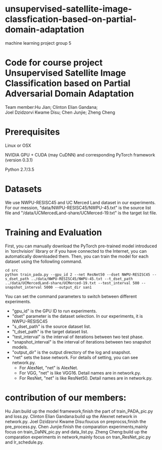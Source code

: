 # unsupervised-satellite-image-classfication-based-on-partial-domain-adaptation
machine learning project group 5
# Code for course project Unsupervised Satellite Image Classification based on Partial Adversarial Domain Adaptation
Team member:Hu Jian;  Clinton Elian Gandana;  
Joel Dzidzorvi Kwame Disu;  Chen Junjie; Zheng Cheng  

# Prerequisites
Linux or OSX

NVIDIA GPU + CUDA (may CuDNN) and corresponding PyTorch framework (version 0.3.1)

Python 2.7/3.5

# Datasets
We use NWPU-RESISC45 and UC Merced Land dataset in our experiments. 
For our mession, "data/NWPU-RESISC45/NWPU-45.txt" is the source list file and "/data/UCMercedLand-share/UCMerced-19.txt" is the target list file.


# Training and Evaluation
First, you can manually download the PyTorch pre-trained model introduced in `torchvision' library or if you have connected to the Internet, you can automatically downloaded them.
Then, you can train the model for each dataset using the followling command.
```
cd src
python train_pada.py --gpu_id 2 --net ResNet50 --dset NWPU-RESISC45 --s_dset_path ../data/NWPU-RESISC45/NWPU-45.txt --t_dset_path ../data/UCMercedLand-share/UCMerced-19.txt --test_interval 500 --snapshot_interval 5000 --output_dir san1
```
You can set the command parameters to switch between different experiments. 
- "gpu_id" is the GPU ID to run experiments.
- "dset" parameter is the dataset selection. In our experiments, it is NWPU-RESISC45
- "s_dset_path" is the source dataset list.
- "t_dset_path" is the target dataset list.
- "test_interval" is the interval of iterations between two test phase.
- "snapshot_interval" is the interval of iterations between two snapshot models.
- "output_dir" is the output directory of the log and snapshot.
- "net" sets the base network. For details of setting, you can see network.py.
    - For AlexNet, "net" is AlexNet.
    - For VGG, "net" is like VGG16. Detail names are in network.py.
    - For ResNet, "net" is like ResNet50. Detail names are in network.py.
    
# contribution of our members:
Hu Jian:build up the model framework,finish the part of train_PADA_pic.py and loss.py.
Clinton Elian Gandana:build up the Alexnet network in network.py.
Joel Dzidzorvi Kwame Disu:foucus on preprocss,finish the pre_process.py.
Chen Junjie:finish the comparation experiments,mainly focus on train_DaNN_pic.py and data_list.py.
Zheng Cheng:build up the comparation experiments in network,mainly focus on tran_ResNet_pic.py and lr_schedule.py.

